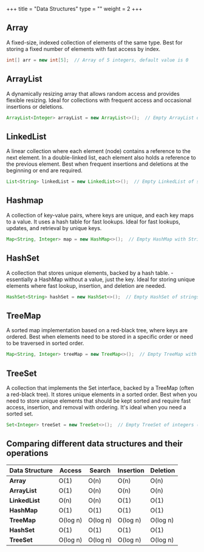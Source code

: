 +++
title = "Data Structures"
type = ""
weight = 2
+++
 
## Array
A fixed-size, indexed collection of elements of the same type.
Best for storing a fixed number of elements with fast access by index.
```java
int[] arr = new int[5];  // Array of 5 integers, default value is 0
```

## ArrayList
A dynamically resizing array that allows random access and provides flexible resizing.
Ideal for collections with frequent access and occasional insertions or deletions.
```java
ArrayList<Integer> arrayList = new ArrayList<>();  // Empty ArrayList of integers
```

## LinkedList
A linear collection where each element (node) contains a reference to the next element. In a double-linked list, each element also holds a reference to the previous element.
Best when frequent insertions and deletions at the beginning or end are required.
```java
List<String> linkedList = new LinkedList<>();  // Empty LinkedList of strings
```

## Hashmap
A collection of key-value pairs, where keys are unique, and each key maps to a value. It uses a hash table for fast lookups.
Ideal for fast lookups, updates, and retrieval by unique keys.
```java
Map<String, Integer> map = new HashMap<>();  // Empty HashMap with String keys and Integer values
```

## HashSet
A collection that stores unique elements, backed by a hash table. - essentially a HashMap without a value, just the key.
Ideal for storing unique elements where fast lookup, insertion, and deletion are needed.
```java
HashSet<String> hashSet = new HashSet<>();  // Empty HashSet of strings
```

## TreeMap
A sorted map implementation based on a red-black tree, where keys are ordered.
Best when elements need to be stored in a specific order or need to be traversed in sorted order.
```java
Map<String, Integer> treeMap = new TreeMap<>();  // Empty TreeMap with String keys and Integer values (sorted by keys)
```

## TreeSet
A collection that implements the Set interface, backed by a TreeMap (often a red-black tree). It stores unique elements in a sorted order.
Best when you need to store unique elements that should be kept sorted and require fast access, insertion, and removal with ordering. It's ideal when you need a sorted set.
```java
Set<Integer> treeSet = new TreeSet<>();  // Empty TreeSet of integers (sorted by natural order)
```

## Comparing different data structures and their operations


| Data Structure      | Access | Search | Insertion | Deletion |
|---------------------|--------|--------|-----------|----------|
| **Array**          | O(1)   | O(n)   | O(n)      | O(n)     |
| **ArrayList**      | O(1)   | O(n)   | O(n)      | O(n)     |
| **LinkedList**     | O(n)   | O(n)   | O(1)      | O(1)     |
| **HashMap**        | O(1)   | O(1)   | O(1)      | O(1)     |
| **TreeMap**        | O(log n) | O(log n) | O(log n) | O(log n) |
| **HashSet**        | O(1)   | O(1)   | O(1)      | O(1)     |
| **TreeSet**        | O(log n) | O(log n) | O(log n) | O(log n) |

